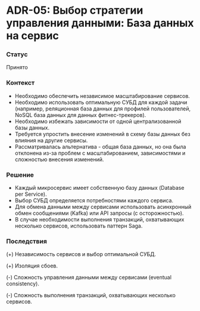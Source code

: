 # ADR-05: Выбор стратегии управления данными: База данных на сервис

### Статус

Принято

### Контекст

- Необходимо обеспечить независимое масштабирование сервисов.
- Необходимо использовать оптимальную СУБД для каждой задачи (например, реляционная база данных для профилей пользователей, NoSQL база данных для данных фитнес-трекеров).
- Необходимо избежать зависимости от одной централизованной базы данных.
- Требуется упростить внесение изменений в схему базы данных без влияния на другие сервисы.
- Рассматривалась альтернатива - общая база данных, но она была отклонена из-за проблем с масштабированием, зависимостями и сложностью внесения изменений.

### Решение

- Каждый микросервис имеет собственную базу данных (Database per Service).
- Выбор СУБД определяется потребностями каждого сервиса.
- Для обмена данными между сервисами использовать асинхронный обмен сообщениями (Kafka) или API запросы (с осторожностью).
- В случае необходимости выполнения транзакций, охватывающих несколько сервисов, использовать паттерн Saga.

### Последствия

(+) Независимость сервисов и выбор оптимальной СУБД.

(+) Изоляция сбоев.

(-) Сложность управления данными между сервисами (eventual consistency).

(-) Сложность выполнения транзакций, охватывающих несколько сервисов.